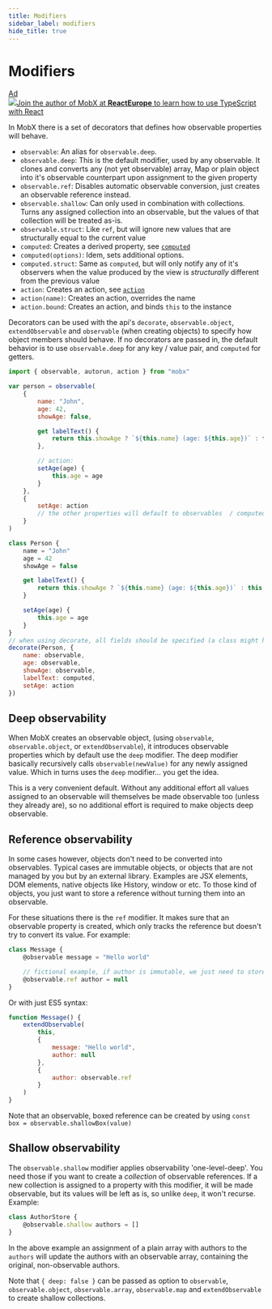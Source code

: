 ```yaml
---
title: Modifiers
sidebar_label: modifiers
hide_title: true
---
```


# Modifiers

<div id='codefund'></div><div class="re_2020"><a class="re_2020_link" href="https://www.react-europe.org/#slot-2149-workshop-typescript-for-react-and-graphql-devs-with-michel-weststrate" target="_blank" rel="sponsored noopener"><div><div class="re_2020_ad" >Ad</div></div><img src="/img/reacteurope.svg"><span>Join the author of MobX at <b>ReactEurope</b> to learn how to use <span class="link">TypeScript with React</span></span></a></div>

In MobX there is a set of decorators that defines how observable properties will
behave.

-   `observable`: An alias for `observable.deep`.
-   `observable.deep`: This is the default modifier, used by any observable. It
    clones and converts any (not yet observable) array, Map or plain object into
    it's observable counterpart upon assignment to the given property
-   `observable.ref`: Disables automatic observable conversion, just creates an
    observable reference instead.
-   `observable.shallow`: Can only used in combination with collections. Turns
    any assigned collection into an observable, but the values of that
    collection will be treated as-is.
-   `observable.struct`: Like `ref`, but will ignore new values that are
    structurally equal to the current value
-   `computed`: Creates a derived property, see
    [`computed`](computed-decorator.md)
-   `computed(options)`: Idem, sets additional options.
-   `computed.struct`: Same as `computed`, but will only notify any of it's
    observers when the value produced by the view is _structurally_ different
    from the previous value
-   `action`: Creates an action, see [`action`](action.md)
-   `action(name)`: Creates an action, overrides the name
-   `action.bound`: Creates an action, and binds `this` to the instance

Decorators can be used with the api's `decorate`, `observable.object`,
`extendObservable` and `observable` (when creating objects) to specify how
object members should behave. If no decorators are passed in, the default
behavior is to use `observable.deep` for any key / value pair, and `computed`
for getters.

```javascript
import { observable, autorun, action } from "mobx"

var person = observable(
    {
        name: "John",
        age: 42,
        showAge: false,

        get labelText() {
            return this.showAge ? `${this.name} (age: ${this.age})` : this.name
        },

        // action:
        setAge(age) {
            this.age = age
        }
    },
    {
        setAge: action
        // the other properties will default to observables  / computed
    }
)
```

```javascript
class Person {
    name = "John"
    age = 42
    showAge = false

    get labelText() {
        return this.showAge ? `${this.name} (age: ${this.age})` : this.name
    }

    setAge(age) {
        this.age = age
    }
}
// when using decorate, all fields should be specified (a class might have many more non-observable internal fields after all)
decorate(Person, {
    name: observable,
    age: observable,
    showAge: observable,
    labelText: computed,
    setAge: action
})
```

## Deep observability

When MobX creates an observable object, (using `observable`,
`observable.object`, or `extendObservable`), it introduces observable properties
which by default use the `deep` modifier. The deep modifier basically
recursively calls `observable(newValue)` for any newly assigned value. Which in
turns uses the `deep` modifier... you get the idea.

This is a very convenient default. Without any additional effort all values
assigned to an observable will themselves be made observable too (unless they
already are), so no additional effort is required to make objects deep
observable.

## Reference observability

In some cases however, objects don't need to be converted into observables.
Typical cases are immutable objects, or objects that are not managed by you but
by an external library. Examples are JSX elements, DOM elements, native objects
like History, window or etc. To those kind of objects, you just want to store a
reference without turning them into an observable.

For these situations there is the `ref` modifier. It makes sure that an
observable property is created, which only tracks the reference but doesn't try
to convert its value. For example:

```javascript
class Message {
    @observable message = "Hello world"

    // fictional example, if author is immutable, we just need to store a reference and shouldn't turn it into a mutable, observable object
    @observable.ref author = null
}
```

Or with just ES5 syntax:

```javascript
function Message() {
    extendObservable(
        this,
        {
            message: "Hello world",
            author: null
        },
        {
            author: observable.ref
        }
    )
}
```

Note that an observable, boxed reference can be created by using
`const box = observable.shallowBox(value)`

## Shallow observability

The `observable.shallow` modifier applies observability 'one-level-deep'. You
need those if you want to create a _collection_ of observable references. If a
new collection is assigned to a property with this modifier, it will be made
observable, but its values will be left as is, so unlike `deep`, it won't
recurse. Example:

```javascript
class AuthorStore {
    @observable.shallow authors = []
}
```

In the above example an assignment of a plain array with authors to the
`authors` will update the authors with an observable array, containing the
original, non-observable authors.

Note that `{ deep: false }` can be passed as option to `observable`,
`observable.object`, `observable.array`, `observable.map` and `extendObservable`
to create shallow collections.
